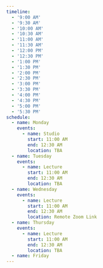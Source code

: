 ```yaml
---
timeline:
  - '9:00 AM'
  - '9:30 AM'
  - '10:00 AM'
  - '10:30 AM'
  - '11:00 AM'
  - '11:30 AM'
  - '12:00 PM'
  - '12:30 PM'
  - '1:00 PM'
  - '1:30 PM'
  - '2:00 PM'
  - '2:30 PM'
  - '3:00 PM'
  - '3:30 PM'
  - '4:00 PM'
  - '4:30 PM'
  - '5:00 PM'
  - '5:30 PM'
schedule:
  - name: Monday
    events:
      - name: Studio
        start: 11:00 AM
        end: 12:30 AM
        location: TBA
  - name: Tuesday
    events: 
      - name: Lecture
        start: 11:00 AM
        end: 12:30 AM
        location: TBA
  - name: Wednesday
    events: 
      - name: Lecture
        start: 11:00 AM
        end: 12:30 AM
        location: Remote Zoom Link
  - name: Thursday
    events: 
      - name: Lecture
        start: 11:00 AM
        end: 12:30 AM
        location: TBA  
  - name: Friday
---
```

